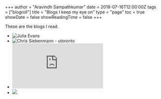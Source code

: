 +++
author = "Aravindh Sampathkumar"
date = 2018-07-16T12:00:00Z
tags = ["blogroll"]
title = "Blogs I keep my eye on"
type = "page"
toc = true
showDate = false
showReadingTime = false
+++

These are the blogs I read.

* ![Julia Evans](https://jvns.ca/)
* ![Chris Siebenmann - utoronto](https://utcc.utoronto.ca/~cks/space/blog/)
* ![](https://www.brendangregg.com/blog/index.html)
* ![](https://www.fromjason.xyz/)
